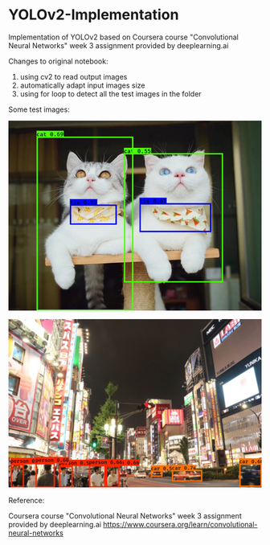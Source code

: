 # YOLOv2-Implementation
Implementation of YOLOv2 based on Coursera course "Convolutional Neural Networks" week 3 assignment provided by deeplearning.ai

Changes to original notebook:
1. using cv2 to read output images
2. automatically adapt input images size
3. using for loop to detect all the test images in the folder

Some test images:

![alt text](https://github.com/lxy000719/YOLOv2-Implementation/blob/master/out/test4.jpg?raw=true)

![alt text](https://github.com/lxy000719/YOLOv2-Implementation/blob/master/out/test2.jpg?raw=true)


Reference:

Coursera course "Convolutional Neural Networks" week 3 assignment provided by deeplearning.ai
https://www.coursera.org/learn/convolutional-neural-networks
